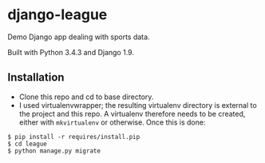 # django-league
Demo Django app dealing with sports data.

Built with Python 3.4.3 and Django 1.9.

## Installation
- Clone this repo and cd to base directory.
- I used virtualenvwrapper; the resulting virtualenv directory is external to the project and this repo.
A virtualenv therefore needs to be created, either with `mkvirtualenv` or otherwise. Once this is done:

```
$ pip install -r requires/install.pip
$ cd league
$ python manage.py migrate
```
